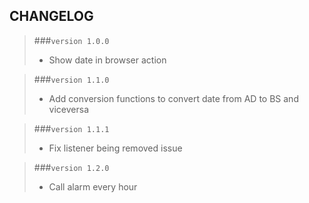 ## CHANGELOG

>###```version 1.0.0```
>* Show date in browser action

>###```version 1.1.0```
>* Add conversion functions to convert date from AD to BS and viceversa

>###```version 1.1.1```
>* Fix listener being removed issue

>###```version 1.2.0```
>* Call alarm every hour
